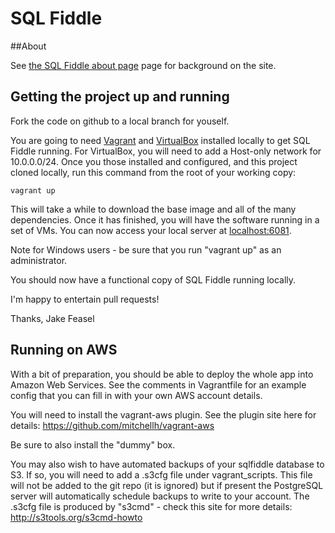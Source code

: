 SQL Fiddle
==========

##About

See [the SQL Fiddle about page](http://sqlfiddle.com/about.html) page for background on the site.

## Getting the project up and running

Fork the code on github to a local branch for youself.

You are going to need [Vagrant](http://www.vagrantup.com/) and [VirtualBox](https://www.virtualbox.org/) installed locally to get SQL Fiddle running. For VirtualBox, you will need to add a Host-only network for 10.0.0.0/24. Once you those installed and configured, and this project cloned locally, run this command from the root of your working copy:

    vagrant up

This will take a while to download the base image and all of the many dependencies. Once it has finished, you will have the software running in a set of VMs. You can now access your local server at [localhost:6081](http://localhost:6081/).

Note for Windows users - be sure that you run "vagrant up" as an administrator.

You should now have a functional copy of SQL Fiddle running locally.

I'm happy to entertain pull requests!

Thanks, 
Jake Feasel


## Running on AWS

With a bit of preparation, you should be able to deploy the whole app into Amazon Web Services. See the comments in Vagrantfile for an example config that you can fill in with your own AWS account details.

You will need to install the vagrant-aws plugin. See the plugin site here for details: https://github.com/mitchellh/vagrant-aws

Be sure to also install the "dummy" box.

You may also wish to have automated backups of your sqlfiddle database to S3. If so, you will need to add a .s3cfg file under vagrant_scripts. This file will not be added to the git repo (it is ignored) but if present the PostgreSQL server will automatically schedule backups to write to your account. The .s3cfg file is produced by "s3cmd" - check this site for more details: http://s3tools.org/s3cmd-howto